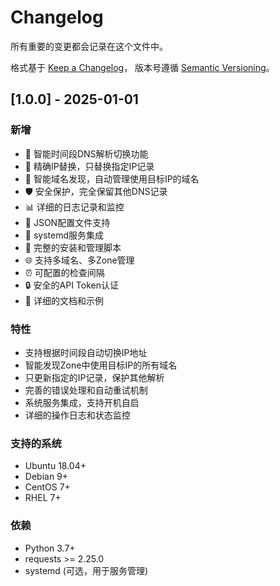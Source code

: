 # Changelog

所有重要的变更都会记录在这个文件中。

格式基于 [Keep a Changelog](https://keepachangelog.com/zh-CN/1.0.0/)，
版本号遵循 [Semantic Versioning](https://semver.org/lang/zh-CN/)。

## [1.0.0] - 2025-01-01

### 新增
- 🚀 智能时间段DNS解析切换功能
- 🎯 精确IP替换，只替换指定IP记录
- 🔄 智能域名发现，自动管理使用目标IP的域名
- 🛡️ 安全保护，完全保留其他DNS记录
- 📊 详细的日志记录和监控
- 🔧 JSON配置文件支持
- 🚀 systemd服务集成
- 📝 完整的安装和管理脚本
- 🌐 支持多域名、多Zone管理
- ⏰ 可配置的检查间隔
- 🔒 安全的API Token认证
- 📖 详细的文档和示例

### 特性
- 支持根据时间段自动切换IP地址
- 智能发现Zone中使用目标IP的所有域名
- 只更新指定的IP记录，保护其他解析
- 完善的错误处理和自动重试机制
- 系统服务集成，支持开机自启
- 详细的操作日志和状态监控

### 支持的系统
- Ubuntu 18.04+
- Debian 9+
- CentOS 7+
- RHEL 7+

### 依赖
- Python 3.7+
- requests >= 2.25.0
- systemd (可选，用于服务管理)
